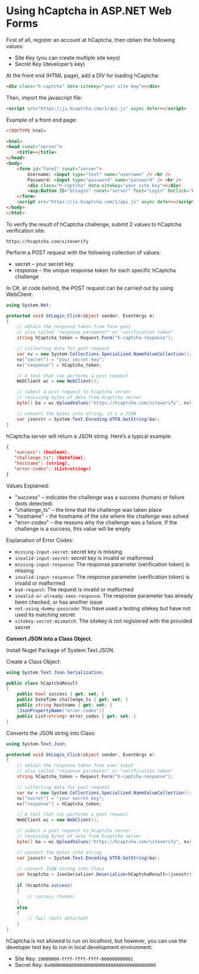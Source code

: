 # Using hCaptcha in ASP.NET Web Forms

First of all, register an account at hCaptcha, then obtain the following values:

- Site Key (you can create multiple site keys)
- Secret Key (developer’s key)

At the front end (HTML page), add a DIV for loading hCaptcha:
```html
<div class="h-captcha" data-sitekey="your site key"></div>
```
Then, import the javascript file:
```html
<script src="https://js.hcaptcha.com/1/api.js" async defer></script>
```
Example of a front end page:
```html
<!DOCTYPE html>

<html>
<head runat="server">
    <title></title>
</head>
<body>
    <form id="form1" runat="server">
        Username: <input type="text" name="username" /> <br />
        Password: <input type="password" name="password" /> <br />
        <div class="h-captcha" data-sitekey="your site key"></div>
        <asp:Button ID="btLogin" runat="server" Text="Login" OnClick="btLogin_Click" />
    </form>
    <script src="https://js.hcaptcha.com/1/api.js" async defer></script>
</body>
</html>
```
To verify the result of hCaptcha challenge, submit 2 values to hCaptcha verification site:
```
https://hcaptcha.com/siteverify
```
Perform a POST request with the following collection of values:

- secret – your secret key
- response – the unique response token for each specific hCaptcha challenge

In C#, at code behind, the POST request can be carried out by using WebClient:

```c#
using System.Net;

protected void btLogin_Click(object sender, EventArgs e)
{
    // obtain the response token from form post
    // also called "response parameter" or "verification token"
    string hCaptcha_token = Request.Form["h-captcha-response"];

    // collecting data for post request
    var nv = new System.Collections.Specialized.NameValueCollection();
    nv["secret"] = "your secret key";
    nv["response"] = hCaptcha_token;

    // A tool that can performs a post request
    WebClient wc = new WebClient();

    // submit a post request to hcaptcha server
    // receiving bytes of data from hcaptcha server
    byte[] ba = wc.UploadValues("https://hcaptcha.com/siteverify", nv);

    // convert the bytes into string, it's a JSON
    var jsonstr = System.Text.Encoding.UTF8.GetString(ba);
}
```
hCaptcha server will return a JSON string. Here’s a typical example:

```json
{
   "success": (boolean), 
   "challenge_ts": (DateTime),
   "hostname": (string),
   "error-codes": (List<string>)
}
```

Values Explained:

- "success" – indicates the challenge was a success (human) or failure (bots detected)
- "challenge_ts" – the time that the challenge was taken place
- "hostname" – the hostname of the site where the challenge was solved
- "error-codes" – the reasons why the challenge was a failure. If the challenge is a success, this value will be empty

Explanation of Error Codes:

- `missing-input-secret`: secret key is missing
- `invalid-input-secret`: secret key is invalid or malformed
- `missing-input-response`: The response parameter (verification token) is missing
- `invalid-input-response`: The response parameter (verification token) is invalid or malformed
- `bad-request`: The request is invalid or malformed
- `invalid-or-already-seen-response`: The response parameter has already been checked, or has another issue
- `not-using-dummy-passcode`: You have used a testing sitekey but have not used its matching secret
- `sitekey-secret-mismatch`: The sitekey is not registered with the provided secret

**Convert JSON into a Class Object.**

Install Nuget Package of System.Text.JSON.

Create a Class Object:

```c#
using System.Text.Json.Serialization;

public class hCaptchaResult
{
    public bool success { get; set; }
    public DateTime challenge_ts { get; set; }
    public string hostname { get; set; }
    [JsonPropertyName("error-codes")]
    public List<string> error_codes { get; set; }
}
```
Converts the JSON string into Class:

```c#
using System.Text.Json;

protected void btLogin_Click(object sender, EventArgs e)
{
    // obtain the response token from user input
    // also called "response parameter" or "verification token"
    string hCaptcha_token = Request.Form["h-captcha-response"];

    // collecting data for post request
    var nv = new System.Collections.Specialized.NameValueCollection();
    nv["secret"] = "your secret key";
    nv["response"] = hCaptcha_token;

    // A tool that can performs a post request
    WebClient wc = new WebClient();

    // submit a post request to hcaptcha server
    // receiving bytes of data from hcaptcha server
    byte[] ba = wc.UploadValues("https://hcaptcha.com/siteverify", nv);

    // convert the bytes into string
    var jsonstr = System.Text.Encoding.UTF8.GetString(ba);
    
    // convert JSON string into Class
    var hcaptcha = JsonSerializer.Deserialize<hCaptchaResult>(jsonstr);
    
    if (hcaptcha.success)
    {
        // success (human)
    }
    else
    {
        // fail (bots detected)
    }
}
```

hCaptcha is not allowed to run on localhost, but however, you can use the developer test key to run in local development environment:

- Site Key: `10000000-ffff-ffff-ffff-000000000001`
- Secret Key: `0x0000000000000000000000000000000000000000`
